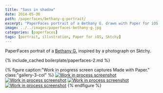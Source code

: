 ```yaml
---
title: "Sass in shadow"
date: 2014-05-30
path: /paperfaces/bethany-g-portrait/
excerpt: "PaperFaces portrait of a Bethany G. drawn with Paper for iOS on an iPad."
image: ../../images/paperfaces-bethany-g.jpg
categories: [paperfaces]
tags: [portrait, illustration, Paper for iOS, Sktchy]
---
```


PaperFaces portrait of a [Bethany G.](https://sktchy.com/LWJNV) inspired by a photograph on Sktchy.

{% include_cached boilerplate/paperfaces-2.md %}

{% figure caption:"Work in progress screen captures Made with Paper." class:"gallery-3-col" %}
[![Work in process screenshot](../../images/paperfaces-bethany-g-process-1-600.jpg)](../../images/paperfaces-bethany-g-process-1-lg.jpg) [![Work in process screenshot](../../images/paperfaces-bethany-g-process-2-600.jpg)](../../images/paperfaces-bethany-g-process-2-lg.jpg) [![Work in process screenshot](../../images/paperfaces-bethany-g-process-3-600.jpg)](../../images/paperfaces-bethany-g-process-3-lg.jpg) [![Work in process screenshot](../../images/paperfaces-bethany-g-process-4-600.jpg)](../../images/paperfaces-bethany-g-process-4-lg.jpg)
{% endfigure %}

